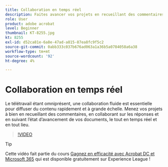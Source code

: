 ```yaml
---
title: Collaboration en temps réel
description: Faites avancer vos projets en recueillant des commentaires, en collaborant sur les réponses et en suivant l’état d’avancement de vos documents, le tout en temps réel et en tout lieu
role: User
product: adobe acrobat
level: Beginner
thumbnail: KT-8255.jpg
kt: 8255
exl-id: d52ca81e-6a8e-47ad-a815-87ea8fc9f5c2
source-git-commit: 0abb333c037b676ad063a1a36b5a0784058a6a38
workflow-type: tm+mt
source-wordcount: '92'
ht-degree: 4%

---
```


# Collaboration en temps réel

Le télétravail étant omniprésent, une collaboration fluide est essentielle pour diffuser du contenu rapidement et à grande échelle. Menez vos projets à bien en recueillant des commentaires, en collaborant sur les réponses et en suivant l’état d’avancement de vos documents, le tout en temps réel et en tout lieu.

>[!VIDEO](https://video.tv.adobe.com/v/337500?hidetitle=true)

>[!TIP]
>
>Cette vidéo fait partie du cours [Gagnez en efficacité avec Acrobat DC et Microsoft 365](https://experienceleague.adobe.com/?recommended=Acrobat-U-1-2021.microsoft365) qui est disponible gratuitement sur Experience League !
